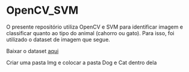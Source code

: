 # OpenCV_SVM

O presente repositório utiliza OpenCV e SVM para identificar imagem e classificar quanto ao tipo do animal (cahorro ou gato). Para isso, foi utilizado o dataset de imagem que segue.

Baixar o dataset [aqui](https://www.youtube.com/redirect?redir_token=QUFFLUhqbkdMNkhwODFEMmF2ZkZIM1VtZC1Kek1PUFlfZ3xBQ3Jtc0tsQWtuUkVySktsU0hzM3ctQ25IbGt4V29uVVNCTGpRZklZMGFaSW01cGlOVFk5amR4cmZjYUE0cVdzenMySlVlT2Vxc29fRmxBSHYzaXNPVEJKcGswbzBCRE5Qa1k1MDdqcVpHNmI3ZmlYWUZ4MVJhQQ%3D%3D&q=https%3A%2F%2Fdownload.microsoft.com%2Fdownload%2F3%2FE%2F1%2F3E1C3F21-ECDB-4869-8368-6DEBA77B919F%2Fkagglecatsanddogs_3367a.zip&event=video_description&v=0rjlviOQlbc)

Criar uma pasta Img e colocar a pasta Dog e Cat dentro dela
